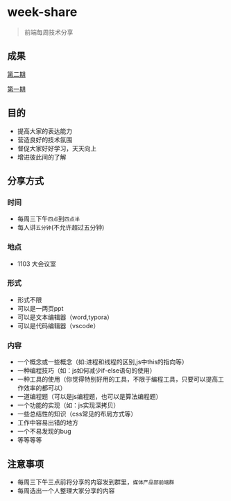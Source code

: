 # week-share

> 前端每周技术分享

## 成果

[第二期](20191202.html)

[第一期](20191201.html)

## 目的

* 提高大家的表达能力
* 营造良好的技术氛围
* 督促大家好好学习，天天向上
* 增进彼此间的了解

## 分享方式

### 时间

* 每周三下午`四点`到`四点半`
* 每人讲`五分钟`(不允许超过五分钟)

### 地点

* 1103 大会议室

### 形式

* 形式不限
* 可以是一两页ppt
* 可以是文本编辑器（word,typora）
* 可以是代码编辑器（vscode）

### 内容

* 一个概念或一些概念（如:进程和线程的区别,js中this的指向等）
* 一种编程技巧（如：js如何减少if-else语句的使用）
* 一种工具的使用（你觉得特别好用的工具，不限于编程工具，只要可以提高工作效率的都可以）
* 一道编程题（可以是js编程题，也可以是算法编程题）
* 一个功能的实现（如：js实现深拷贝）
* 一些总结性的知识（css常见的布局方式等）
* 工作中容易出错的地方
* 一个不易发现的bug
* 等等等等

## 注意事项

* 每周三下午三点前将分享的内容发到群里，`媒体产品部前端群`
* 每周选出一个人整理大家分享的内容



